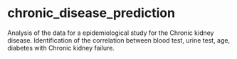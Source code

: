 # chronic_disease_prediction
Analysis of the data for a epidemiological study for the Chronic kidney disease. Identification of the correlation between blood test, urine test, age, diabetes with Chronic kidney failure.

